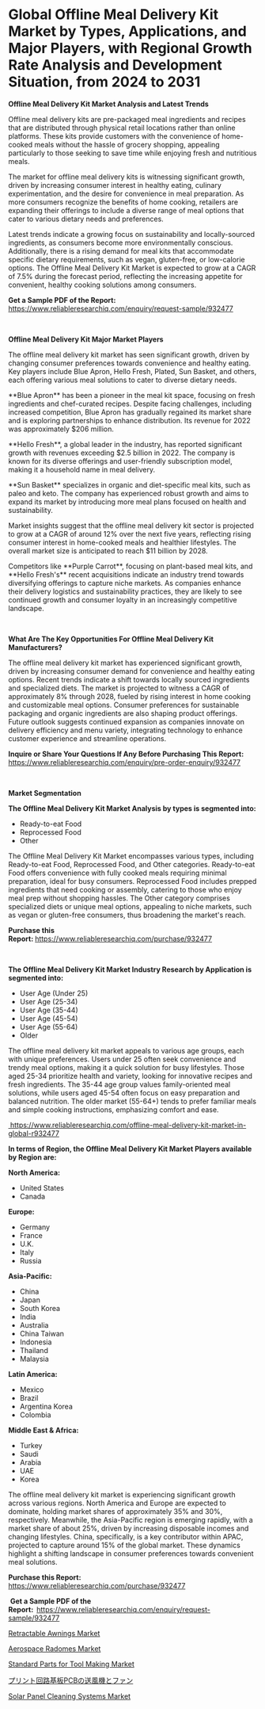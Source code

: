 <p><h1>Global Offline Meal Delivery Kit Market by Types, Applications, and Major Players, with Regional Growth Rate Analysis and Development Situation, from 2024 to 2031</h1></p><p><strong>Offline Meal Delivery Kit Market Analysis and Latest Trends</strong></p>
<p><p>Offline meal delivery kits are pre-packaged meal ingredients and recipes that are distributed through physical retail locations rather than online platforms. These kits provide customers with the convenience of home-cooked meals without the hassle of grocery shopping, appealing particularly to those seeking to save time while enjoying fresh and nutritious meals. </p><p>The market for offline meal delivery kits is witnessing significant growth, driven by increasing consumer interest in healthy eating, culinary experimentation, and the desire for convenience in meal preparation. As more consumers recognize the benefits of home cooking, retailers are expanding their offerings to include a diverse range of meal options that cater to various dietary needs and preferences.</p><p>Latest trends indicate a growing focus on sustainability and locally-sourced ingredients, as consumers become more environmentally conscious. Additionally, there is a rising demand for meal kits that accommodate specific dietary requirements, such as vegan, gluten-free, or low-calorie options. The Offline Meal Delivery Kit Market is expected to grow at a CAGR of 7.5% during the forecast period, reflecting the increasing appetite for convenient, healthy cooking solutions among consumers.</p></p>
<p><strong>Get a Sample PDF of the Report:&nbsp;</strong> <a href="https://www.reliableresearchiq.com/enquiry/request-sample/932477">https://www.reliableresearchiq.com/enquiry/request-sample/932477</a></p>
<p>&nbsp;</p>
<p><strong>Offline Meal Delivery Kit Major Market Players</strong></p>
<p><p>The offline meal delivery kit market has seen significant growth, driven by changing consumer preferences towards convenience and healthy eating. Key players include Blue Apron, Hello Fresh, Plated, Sun Basket, and others, each offering various meal solutions to cater to diverse dietary needs.</p><p>**Blue Apron** has been a pioneer in the meal kit space, focusing on fresh ingredients and chef-curated recipes. Despite facing challenges, including increased competition, Blue Apron has gradually regained its market share and is exploring partnerships to enhance distribution. Its revenue for 2022 was approximately $206 million.</p><p>**Hello Fresh**, a global leader in the industry, has reported significant growth with revenues exceeding $2.5 billion in 2022. The company is known for its diverse offerings and user-friendly subscription model, making it a household name in meal delivery.</p><p>**Sun Basket** specializes in organic and diet-specific meal kits, such as paleo and keto. The company has experienced robust growth and aims to expand its market by introducing more meal plans focused on health and sustainability.</p><p>Market insights suggest that the offline meal delivery kit sector is projected to grow at a CAGR of around 12% over the next five years, reflecting rising consumer interest in home-cooked meals and healthier lifestyles. The overall market size is anticipated to reach $11 billion by 2028.</p><p>Competitors like **Purple Carrot**, focusing on plant-based meal kits, and **Hello Fresh's** recent acquisitions indicate an industry trend towards diversifying offerings to capture niche markets. As companies enhance their delivery logistics and sustainability practices, they are likely to see continued growth and consumer loyalty in an increasingly competitive landscape.</p></p>
<p>&nbsp;</p>
<p><strong>What Are The Key Opportunities For Offline Meal Delivery Kit Manufacturers?</strong></p>
<p><p>The offline meal delivery kit market has experienced significant growth, driven by increasing consumer demand for convenience and healthy eating options. Recent trends indicate a shift towards locally sourced ingredients and specialized diets. The market is projected to witness a CAGR of approximately 8% through 2028, fueled by rising interest in home cooking and customizable meal options. Consumer preferences for sustainable packaging and organic ingredients are also shaping product offerings. Future outlook suggests continued expansion as companies innovate on delivery efficiency and menu variety, integrating technology to enhance customer experience and streamline operations.</p></p>
<p><strong>Inquire or Share Your Questions If Any Before Purchasing This Report:</strong> <a href="https://www.reliableresearchiq.com/enquiry/pre-order-enquiry/932477">https://www.reliableresearchiq.com/enquiry/pre-order-enquiry/932477</a></p>
<p>&nbsp;</p>
<p><strong>Market Segmentation</strong></p>
<p><strong>The Offline Meal Delivery Kit Market Analysis by types is segmented into:</strong></p>
<p><ul><li>Ready-to-eat Food</li><li>Reprocessed Food</li><li>Other</li></ul></p>
<p><p>The Offline Meal Delivery Kit Market encompasses various types, including Ready-to-eat Food, Reprocessed Food, and Other categories. Ready-to-eat Food offers convenience with fully cooked meals requiring minimal preparation, ideal for busy consumers. Reprocessed Food includes prepped ingredients that need cooking or assembly, catering to those who enjoy meal prep without shopping hassles. The Other category comprises specialized diets or unique meal options, appealing to niche markets, such as vegan or gluten-free consumers, thus broadening the market's reach.</p></p>
<p><strong>Purchase this Report:&nbsp;</strong><a href="https://www.reliableresearchiq.com/purchase/932477">https://www.reliableresearchiq.com/purchase/932477</a></p>
<p>&nbsp;</p>
<p><strong>The Offline Meal Delivery Kit Market Industry Research by Application is segmented into:</strong></p>
<p><ul><li>User Age (Under 25)</li><li>User Age (25-34)</li><li>User Age (35-44)</li><li>User Age (45-54)</li><li>User Age (55-64)</li><li>Older</li></ul></p>
<p><p>The offline meal delivery kit market appeals to various age groups, each with unique preferences. Users under 25 often seek convenience and trendy meal options, making it a quick solution for busy lifestyles. Those aged 25-34 prioritize health and variety, looking for innovative recipes and fresh ingredients. The 35-44 age group values family-oriented meal solutions, while users aged 45-54 often focus on easy preparation and balanced nutrition. The older market (55-64+) tends to prefer familiar meals and simple cooking instructions, emphasizing comfort and ease.</p></p>
<p><a href="https://www.reliableresearchiq.com/offline-meal-delivery-kit-market-in-global-r932477">&nbsp;https://www.reliableresearchiq.com/offline-meal-delivery-kit-market-in-global-r932477</a></p>
<p><strong>In terms of Region, the Offline Meal Delivery Kit Market Players available by Region are:</strong></p>
<p>
    <p> <strong> North America: </strong>
        <ul>
            <li>United States</li>
            <li>Canada</li>
        </ul>
        </p> 
    <p> <strong> Europe: </strong>
        <ul>
            <li>Germany</li>
            <li>France</li>
            <li>U.K.</li>
            <li>Italy</li>
            <li>Russia</li>
        </ul>
        </p> 
    <p> <strong> Asia-Pacific: </strong>
        <ul>
            <li>China</li>
            <li>Japan</li>
            <li>South Korea</li>
            <li>India</li>
            <li>Australia</li>
            <li>China Taiwan</li>
            <li>Indonesia</li>
            <li>Thailand</li>
            <li>Malaysia</li>
        </ul>
        </p> 
    <p> <strong> Latin America: </strong>
        <ul>
            <li>Mexico</li>
            <li>Brazil</li>
            <li>Argentina Korea</li>
            <li>Colombia</li>
        </ul>
        </p> 
    <p> <strong> Middle East & Africa: </strong>
        <ul>
            <li>Turkey</li>
            <li>Saudi</li>
            <li>Arabia</li>
            <li>UAE</li>
            <li>Korea</li>
        </ul>
    </p>
    </p>
<p><p>The offline meal delivery kit market is experiencing significant growth across various regions. North America and Europe are expected to dominate, holding market shares of approximately 35% and 30%, respectively. Meanwhile, the Asia-Pacific region is emerging rapidly, with a market share of about 25%, driven by increasing disposable incomes and changing lifestyles. China, specifically, is a key contributor within APAC, projected to capture around 15% of the global market. These dynamics highlight a shifting landscape in consumer preferences towards convenient meal solutions.</p></p>
<p><strong>Purchase this Report: </strong><a href="https://www.reliableresearchiq.com/purchase/932477">https://www.reliableresearchiq.com/purchase/932477</a></p>
<p>&nbsp;<strong>Get a Sample PDF of the Report:&nbsp;&nbsp;</strong><a href="https://www.reliableresearchiq.com/enquiry/request-sample/932477">https://www.reliableresearchiq.com/enquiry/request-sample/932477</a></p>
<p><strong></strong></p>
<p><p><a href="https://medium.com/@evanarnold06/this-report-aims-to-deliver-an-in-depth-analysis-of-the-global-retractable-awnings-market-offering-9aca0ebaff16">Retractable Awnings Market</a></p><p><a href="https://issuu.com/reportprime-2/docs/aerospace-radomes-market-size-2030._093d3969644535">Aerospace Radomes Market</a></p><p><a href="https://medium.com/@evanarnold06/the-growth-of-the-standard-parts-for-tool-making-market-has-been-significant-driven-by-various-9dd2d5567d1b">Standard Parts for Tool Making Market</a></p><p><a href="https://medium.com/@tubbs463/blowers-and-fans-for-printed-circuit-board-pcb-market-%E3%81%AF-%E3%82%B3%E3%82%B9%E3%83%88%E7%AE%A1%E7%90%86%E3%81%A8%E5%8A%B9%E7%8E%87%E5%90%91%E4%B8%8A%E3%82%92%E5%84%AA%E5%85%88%E3%81%97%E3%81%BE%E3%81%99-26e4ce7f5bd8">プリント回路基板PCBの送風機とファン</a></p><p><a href="https://www.linkedin.com/pulse/global-solar-panel-cleaning-systems-market-trends-analysis-future-yrbcc?trackingId=t6ql3ZCzSuGpzn2igYlb%2Bw%3D%3D">Solar Panel Cleaning Systems Market</a></p></p>
